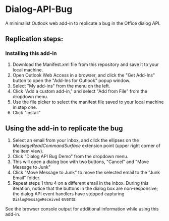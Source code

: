 # Dialog-API-Bug
A minimalist Outlook web add-in to replicate a bug in the Office dialog API.

## Replication steps:

### Installing this add-in
1. Download the Manifest.xml file from this repository and save it to your local machine.
2. Open Outlook Web Access in a browser, and click the "Get Add-Ins" button to open the "Add-Ins for Outlook" popup window. 
3. Select "My add-ins" from the menu on the left.
4. Click "Add a custom add-in," and select "Add from File" from the dropdown menu.
5. Use the file picker to select the manifest file saved to your local machine in step one.
6. Click "Install"

## Using the add-in to replicate the bug
1. Select an email from your inbox, and click the ellipses on the _MessageReadCommandSurface_ extension point (upper right corner of the item view).
2. Click "Dialog API Bug Demo" from the dropdown menu.
3. This will open a dialog box with two buttons, "Cancel" and "Move Message to Junk"
4. Click "Move Message to Junk" to move the selected email to the "Junk Email" folder.
5. Repeat steps 1 thru 4 on a different email in the inbox. During this iteration, notice that the buttons in the dialog box are non-responsive; the dialog API event handlers have stopped capturing `DialogMessageReceived` events.

See the browser console output for additional information while using this add-in.